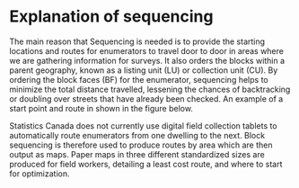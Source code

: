 # Explanation of sequencing

The main reason that Sequencing is needed is to provide the starting locations and routes for enumerators to travel door to door 
in areas where we are gathering information for surveys. It also orders the blocks within a parent geography, known 
as a listing unit (LU) or collection unit (CU). By ordering the block faces (BF) for the enumerator, sequencing helps to minimize 
the total distance travelled, lessening the chances of backtracking or doubling over streets that have already been checked. An 
example of a start point and route in shown in the figure below.



Statistics Canada does not currently use digital field collection tablets to automatically route enumerators from one dwelling to 
the next. Block sequencing is therefore used to produce routes by area which are then output as maps. Paper maps in three different 
standardized sizes are produced for field workers, detailing a least cost route, and where to start for optimization.
